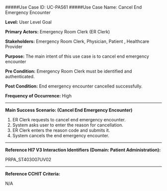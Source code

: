 #####Use Case ID: UC-PAS61
#####Use Case Name: Cancel End Emergency Encounter

**Level:**                     User Level Goal

**Primary Actors:**            Emergency Room Clerk (ER Clerk)

**Stakeholders:**              Emergency Room Clerk, Physician, Patient , Healthcare Provider

**Purpose:**                   The main intent of this use case is to cancel end emergency encounter

**Pre Condition:**             Emergency Room Clerk must be identified and authenticated. 

**Post Condition:**            End emergency encounter cancelled successfully.

**Frequency of Occurrence:**   High
__________________________________________________________
**Main Success Scenario: (Cancel End Emergency Encounter)**

1. ER Clerk requests to cancel end emergency encounter.
2. System asks user to enter the reason for cancellation.
3. ER Clerk enters the reason code and submits it.
5. System cancels the end emergency encounter.

________________________________________________________________________
**Reference Hl7 V3 Interaction Identifiers (Domain: Patient Administration):**

PRPA_ST403007UV02
_______________________________________________________________
**Reference CCHIT Criteria:**

N/A
